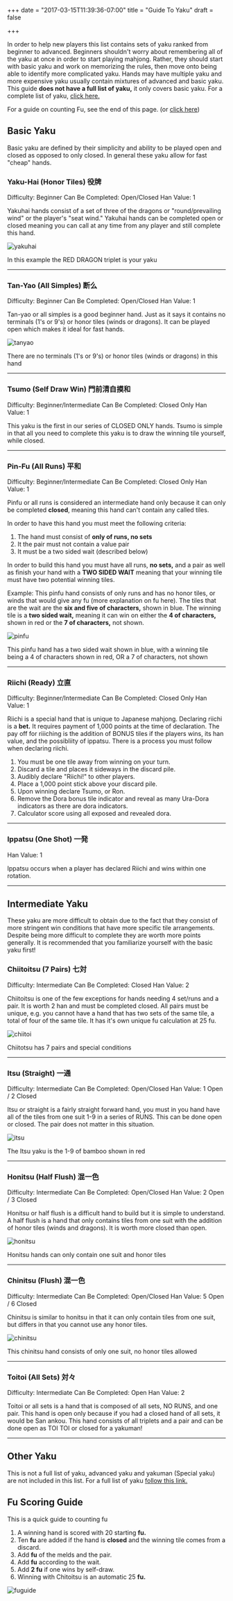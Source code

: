 ﻿+++
date = "2017-03-15T11:39:36-07:00"
title = "Guide To Yaku"
draft = false

+++

In order to help new players this list contains sets of yaku ranked from beginner to advanced. Beginners shouldn't worry about remembering all of the yaku at once in order to start playing mahjong. Rather, they should start with basic yaku and work on memorizing the rules, then move onto being able to identify more complicated yaku. Hands may have multiple yaku and more expensive yaku usually contain mixtures of advanced and basic yaku. This guide **does not have a full list of yaku,** it only covers basic yaku. For a complete list of yaku, <a href="http://en.wikipedia.org/wiki/Japanese_Mahjong_yaku" target="_blank">click here.</a>

For a guide on counting Fu, see the end of this page. (or [click here](#fu-scoring-guide))


## Basic Yaku
Basic yaku are defined by their simplicity and ability to be played open and closed as opposed to only closed. In general these yaku allow for fast "cheap" hands.


### Yaku-Hai (Honor Tiles) 役牌
Difficulty: Beginner
Can Be Completed: Open/Closed
Han Value: 1

Yakuhai hands consist of a set of three of the dragons or "round/prevailing wind" or the player's "seat wind." Yakuhai hands can be completed open or closed meaning you can call at any time from any player and still complete this hand.

![yakuhai](/images/yakuhai.png)

In this example the RED DRAGON triplet is your yaku


---

### Tan-Yao (All Simples) 断么
Difficulty: Beginner
Can Be Completed: Open/Closed
Han Value: 1

Tan-yao or all simples is a good beginner hand. Just as it says it contains no terminals (1's or 9's) or honor tiles (winds or dragons). It can be played open which makes it ideal for fast hands.

![tanyao](/images/tanyao.png)

There are no terminals (1's or 9's) or honor tiles (winds or dragons) in this hand


---

### Tsumo (Self Draw Win) 門前清自摸和
Difficulty: Beginner/Intermediate
Can Be Completed: Closed Only
Han Value: 1

This yaku is the first in our series of CLOSED ONLY hands. Tsumo is simple in that all you need to complete this yaku is to draw the winning tile yourself, while closed.


---

### Pin-Fu (All Runs) 平和
Difficulty: Beginner/Intermediate
Can Be Completed: Closed Only
Han Value: 1

Pinfu or all runs is considered an intermediate hand only because it can only be completed **closed**, meaning this hand can't contain any called tiles.

In order to have this hand you must meet the following criteria:
1. The hand must consist of **only of runs, no sets**
2. It the pair must not contain a value pair
3. It must be a two sided wait (described below)

In order to build this hand you must have all runs, **no sets,** and a pair as well as finish your hand with a **TWO SIDED WAIT** meaning that your winning tile must have two potential winning tiles.

Example: This pinfu hand consists of only runs and has no honor tiles, or winds that would give any fu (more explanation on fu here). The tiles that are the wait are the **six and five of characters,** shown in blue. The winning tile is a **two sided wait,** meaning it can win on either the **4 of characters,** shown in red or the **7 of characters,** not shown.

![pinfu](/images/pinfu.png)

This pinfu hand has a two sided wait shown in blue, with a winning tile being a 4 of characters shown in red, OR a 7 of characters, not shown


---

### Riichi (Ready) 立直
Difficulty: Beginner/Intermediate
Can Be Completed: Closed Only
Han Value: 1

Riichi is a special hand that is unique to Japanese mahjong. Declaring riichi is a **bet.** It requires payment of 1,000 points at the time of declaration. The pay off for riiiching is the addition of BONUS tiles if the players wins, its han value, and the possibliity of ippatsu. There is a process you must follow when declaring riichi.

1. You must be one tile away from winning on your turn.
2. Discard a tile and places it sideways in the discard pile.
3. Audibly declare "Riichi!" to other players.
4. Place a 1,000 point stick above your discard pile.
5. Upon winning declare Tsumo, or Ron.
6. Remove the Dora bonus tile indicator and reveal as many Ura-Dora indicators as there are dora indicators.
7. Calculator score using all exposed and revealed dora.


---

### Ippatsu  (One Shot) 一発
Han Value: 1

Ippatsu occurs when a player has declared Riichi and wins within one rotation.


---

## Intermediate Yaku
These yaku are more difficult to obtain due to the fact that they consist of more stringent win conditions that have more specific tile arrangements. Despite being more difficult to complete they are worth more points generally. It is recommended that you familiarize yourself with the basic yaku first!


### Chiitoitsu (7 Pairs) 七対
Difficulty: Intermediate
Can Be Completed: Closed
Han Value: 2

Chiitoitsu is one of the few exceptions for hands needing 4 set/runs and a pair. It is worth 2 han and must be completed closed. All pairs must be unique, e.g. you cannot have a hand that has two sets of the same tile, a total of four of the same tile. It has it's own unique fu calculation at 25 fu.

![chiitoi](/images/chiitoi.png)

Chiitotsu has 7 pairs and special conditions


---

### Itsu (Straight)  一通
Difficulty: Intermediate
Can Be Completed: Open/Closed
Han Value: 1 Open / 2 Closed

Itsu or straight is a fairly straight forward hand, you must in you hand have all of the tiles from one suit 1-9 in a series of RUNS. This can be done open or closed. The pair does not matter in this situation.

![itsu](/images/itsu.png)

The Itsu yaku is the 1-9 of bamboo shown in red


---

### Honitsu (Half Flush) 混一色
Difficulty: Intermediate
Can Be Completed: Open/Closed
Han Value: 2 Open / 3 Closed

Honitsu or half flush is a difficult hand to build but it is simple to understand. A half flush is a hand that only contains tiles from one suit with the addition of honor tiles (winds and dragons). It is worth more closed than open.

![honitsu](/images/honitsu.png)

Honitsu hands can only contain one suit and honor tiles


---

### Chinitsu (Flush) 混一色
Difficulty: Intermediate
Can Be Completed: Open/Closed
Han Value: 5 Open / 6 Closed

Chinitsu is similar to honitsu in that it can only contain tiles from one suit, but differs in that you cannot use any honor tiles.

![chinitsu](/images/chinitsu.png)

This chinitsu hand consists of only one suit, no honor tiles allowed


---

### Toitoi (All Sets) 対々
Difficulty: Intermediate
Can Be Completed: Open
Han Value: 2

Toitoi or all sets is a hand that is composed of all sets, NO RUNS, and one pair. This hand is open only because if you had a closed hand of all sets, it would be San ankou.
This hand consists of all triplets and a pair and can be done open as TOI TOI or closed for a yakuman!


---

## Other Yaku

This is not a full list of yaku, advanced yaku and yakuman (Special yaku) are not included in this list. For a full list of yaku [follow this link.](http://en.wikipedia.org/wiki/Japanese_Mahjong_yaku)


## Fu Scoring Guide

This is a quick guide to counting fu

1. A winning hand is scored with 20 starting **fu.**
2. Ten **fu** are added if the hand is **closed** and the winning tile comes from a discard.
3. Add **fu** of the melds and the pair.
4. Add **fu** according to the wait.
5. Add **2 fu** if one wins by self-draw.
6. Winning with Chitoitsu is an automatic 25 **fu.**

![fuguide](/images/fuguide.png)
